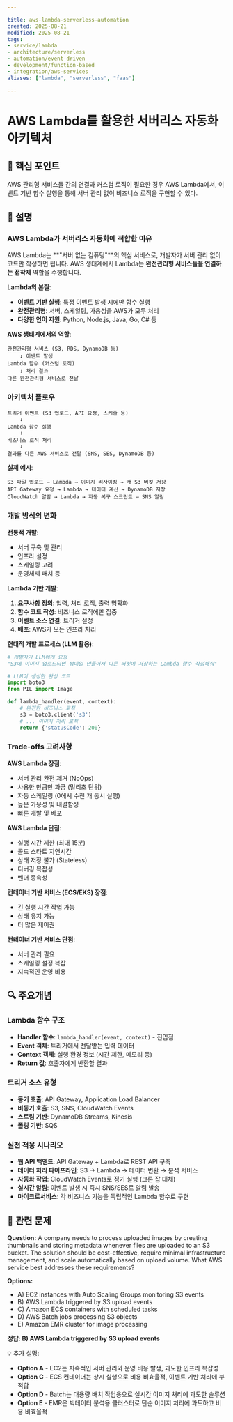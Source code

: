 ```yaml
---

title: aws-lambda-serverless-automation
created: 2025-08-21
modified: 2025-08-21
tags:
- service/lambda
- architecture/serverless
- automation/event-driven
- development/function-based
- integration/aws-services
aliases: ["lambda", "serverless", "faas"]

---
```


# AWS Lambda를 활용한 서버리스 자동화 아키텍처

## 🎯 핵심 포인트

AWS 관리형 서비스들 간의 연결과 커스텀 로직이 필요한 경우 AWS Lambda에서, 이벤트 기반 함수 실행을 통해 서버 관리 없이 비즈니스 로직을 구현할 수 있다.

## 📝 설명

### AWS Lambda가 서버리스 자동화에 적합한 이유

AWS Lambda는 **"서버 없는 컴퓨팅"**의 핵심 서비스로, 개발자가 서버 관리 없이 코드만 작성하면 됩니다. AWS 생태계에서 Lambda는 **완전관리형 서비스들을 연결하는 접착제** 역할을 수행합니다.

**Lambda의 본질**:
- **이벤트 기반 실행**: 특정 이벤트 발생 시에만 함수 실행
- **완전관리형**: 서버, 스케일링, 가용성을 AWS가 모두 처리
- **다양한 언어 지원**: Python, Node.js, Java, Go, C# 등

**AWS 생태계에서의 역할**:
```
완전관리형 서비스 (S3, RDS, DynamoDB 등)
    ↓ 이벤트 발생
Lambda 함수 (커스텀 로직)
    ↓ 처리 결과
다른 완전관리형 서비스로 전달
```

### 아키텍처 플로우

```
트리거 이벤트 (S3 업로드, API 요청, 스케줄 등)
    ↓
Lambda 함수 실행
    ↓
비즈니스 로직 처리
    ↓
결과를 다른 AWS 서비스로 전달 (SNS, SES, DynamoDB 등)
```

**실제 예시**:
```
S3 파일 업로드 → Lambda → 이미지 리사이징 → 새 S3 버킷 저장
API Gateway 요청 → Lambda → 데이터 계산 → DynamoDB 저장
CloudWatch 알람 → Lambda → 자동 복구 스크립트 → SNS 알림
```

### 개발 방식의 변화

**전통적 개발**:
- 서버 구축 및 관리
- 인프라 설정
- 스케일링 고려
- 운영체제 패치 등

**Lambda 기반 개발**:
1. **요구사항 정의**: 입력, 처리 로직, 출력 명확화
2. **함수 코드 작성**: 비즈니스 로직에만 집중
3. **이벤트 소스 연결**: 트리거 설정
4. **배포**: AWS가 모든 인프라 처리

**현대적 개발 프로세스 (LLM 활용)**:
```python
# 개발자가 LLM에게 요청
"S3에 이미지 업로드되면 썸네일 만들어서 다른 버킷에 저장하는 Lambda 함수 작성해줘"

# LLM이 생성한 완성 코드
import boto3
from PIL import Image

def lambda_handler(event, context):
    # 완전한 비즈니스 로직
    s3 = boto3.client('s3')
    # ... 이미지 처리 로직
    return {'statusCode': 200}
```

### Trade-offs 고려사항

**AWS Lambda 장점**:
- 서버 관리 완전 제거 (NoOps)
- 사용한 만큼만 과금 (밀리초 단위)
- 자동 스케일링 (0에서 수천 개 동시 실행)
- 높은 가용성 및 내결함성
- 빠른 개발 및 배포

**AWS Lambda 단점**:
- 실행 시간 제한 (최대 15분)
- 콜드 스타트 지연시간
- 상태 저장 불가 (Stateless)
- 디버깅 복잡성
- 벤더 종속성

**컨테이너 기반 서비스 (ECS/EKS) 장점**:
- 긴 실행 시간 작업 가능
- 상태 유지 가능
- 더 많은 제어권

**컨테이너 기반 서비스 단점**:
- 서버 관리 필요
- 스케일링 설정 복잡
- 지속적인 운영 비용

## 🔍 주요개념

### Lambda 함수 구조

- **Handler 함수**: `lambda_handler(event, context)` - 진입점
- **Event 객체**: 트리거에서 전달받는 입력 데이터
- **Context 객체**: 실행 환경 정보 (시간 제한, 메모리 등)
- **Return 값**: 호출자에게 반환할 결과

### 트리거 소스 유형

- **동기 호출**: API Gateway, Application Load Balancer
- **비동기 호출**: S3, SNS, CloudWatch Events
- **스트림 기반**: DynamoDB Streams, Kinesis
- **폴링 기반**: SQS

### 실전 적용 시나리오

- **웹 API 백엔드**: API Gateway + Lambda로 REST API 구축
- **데이터 처리 파이프라인**: S3 → Lambda → 데이터 변환 → 분석 서비스
- **자동화 작업**: CloudWatch Events로 정기 실행 (크론 잡 대체)
- **실시간 알림**: 이벤트 발생 시 즉시 SNS/SES로 알림 발송
- **마이크로서비스**: 각 비즈니스 기능을 독립적인 Lambda 함수로 구현

## 📝 관련 문제

**Question:** A company needs to process uploaded images by creating thumbnails and storing metadata whenever files are uploaded to an S3 bucket. The solution should be cost-effective, require minimal infrastructure management, and scale automatically based on upload volume. What AWS service best addresses these requirements?

**Options:**

- A) EC2 instances with Auto Scaling Groups monitoring S3 events
- B) AWS Lambda triggered by S3 upload events
- C) Amazon ECS containers with scheduled tasks
- D) AWS Batch jobs processing S3 objects
- E) Amazon EMR cluster for image processing

**정답: B) AWS Lambda triggered by S3 upload events**

💡 추가 설명:

- **Option A** - EC2는 지속적인 서버 관리와 운영 비용 발생, 과도한 인프라 복잡성
- **Option C** - ECS 컨테이너는 상시 실행으로 비용 비효율적, 이벤트 기반 처리에 부적합
- **Option D** - Batch는 대용량 배치 작업용으로 실시간 이미지 처리에 과도한 솔루션
- **Option E** - EMR은 빅데이터 분석용 클러스터로 단순 이미지 처리에 과도하고 비용 비효율적